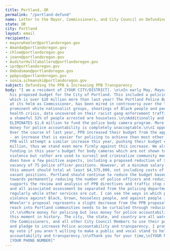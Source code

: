 ```yaml
---
title: Portland, OR
permalink: "/portland-defund"
name: Letter to the Mayor, Commissioners, and City Council on Defunding PPB
state: OR
city: Portland
layout: email
recipients:
- mayorwheeler@portlandoregon.gov
- Amanda@portlandoregon.gov
- chloe@portlandoregon.gov
- joann@portlandoregon.gov
- AuditorHullCaballero@portlandoregon.gov
- ipr@portlandoregon.gov
- Ombudsman@portlandoregon.gov
- ppbpio@portlandoregon.gov
- sonia.schmanski@portlandoregon.gov
subject: Defunding the PPB & Increasing PPB Transparency
body: "I am a resident of [YOUR CITY/DISTRICT]. \n\nIn early May, Mayor Ted Wheeler released 
  his proposed budget for the City of Portland. This included a policing budget of $236,991,195, 
  which is over $10 million more than last year! The Portland Police Bureau (PPB), with Wheeler 
  at its helm as Commissioner, has been mired in controversy over the last year with collusion with 
  prominent white nationalist groups, shootings of Black people and people perceived to be in mental 
  health crisis, data uncovered on their racist gang enforcement traffic stops, and the fact that 
  a shameful 52% of people arrested are houseless.\n\nAdditionally and critically, Wheeler's budget 
  ELIMINATES $1.8 million to fund the police body camera program. More money for policing but less 
  money for police accountability is completely unacceptable.\n\nI oppose any increases to the PPB budget. 
  Over the course of last year, PPB increased their budget from the approved $227 million to $233 million 
  - an increase that is easier for policing to achieve than most other departments. We anticipate that 
  PPB will attempt a similar increase this year, pushing their budget even higher than the proposed $237 
  million, thus we stand even more firmly against this increase. We also continue to oppose the proposed 
  funding in this year's budget for body cameras which are not shown to reduce the occurrence of police 
  violence but rather are used to surveil and criminalize community members.\n\nWheeler's proposed budget 
  does have a few positive aspects, including a proposed reduction of $2 million in the budget due to 
  vacancy of 75 police officer positions. However, at a minimum salary of $61,000 per entry level officer, 
  this amount should total at least $4,575,000, not including costs of benefits and taxes for these 75 
  vacant positions. Portland should continue to reduce the budget based on officer vacancy so that we move 
  towards permanently reducing the number of police officers and reducing the budget. Care Not Cops 
  supports the review and analysis of PPB directives and traffic stop data, however we demand this funding 
  and all associated assessment be separated from the policing department.\n\nThe police budget increases 
  regularly while other services are cut. I can see the ways in which policing continues to perpetuate 
  violence against Black, brown, houseless people, and against people in mental health crisis. While 
  Wheeler's proposal represents a slight decrease from the PPB proposal, the PPB is a department whose 
  reach into Portland communities needs to be curtailed through reducing the budget, not by increasing 
  it.\n\nMore money for policing but less money for police accountability is completely unacceptable at 
  this moment in history. The city, the state, and country are all watching. And so am I. I call on the Mayor, 
  the Commissioners, and all other City Council Members to use their powers to continue to reduce the budget 
  and pledge to increase Police accountability and transparency. I promise that you will lose my support and 
  my vote if you aren't willing to make a public and vocal stand to help defund the PPB and increase their 
  accountability and transparency.\n\nThank you for your time,\n[YOUR NAME]\n[YOUR ADDRESS]\n[YOUR EMAIL]\n
  [YOUR PHONE NUMBER]"
---
```


